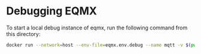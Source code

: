 # Debugging EQMX

To start a local debug instance of eqmx, run the following command from
this directory:

```bash
docker run --network=host --env-file=eqmx.env.debug --name mqtt -v $(pwd)/api_keys.txt:/tmp/bootstrap/api_keys.txt emqx:5
```